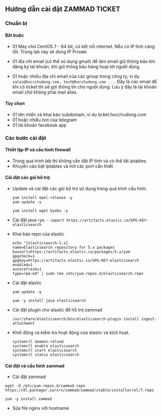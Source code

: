## Hướng dẫn cài đặt ZAMMAD TICKET

### Chuẩn bị

#### Bắt buộc
- 01 Máy chủ CentOS 7 - 64 bit, có kết nối internet. Nếu có IP tĩnh càng tốt. Trong lab này sẽ dùng IP Private

- 01 địa chỉ email (có thể sử dụng gmail) để làm email gửi thông báo khi đăng ký tài khoản, khi gửi thông báo hàng hoạt tới người dùng.
- 01 hoặc nhiều địa chỉ email của các group trong công ty, ví dụ `sales@hoccchudong.com, tech@hocchudong.com ...`. Đây là các email để khi có ticket thì sẽ gửi thông tin cho người dùng. Lưu ý đây là tài khoản email chứ không phải mail alias.

#### Tùy chọn
- 01 tên miền và khai báo subdomain, ví dụ ticket.hocchudong.com
- 01 hoặc nhiều bot của telegram
- 01 tài khoản facebook app

### Các bước cài đặt

#### Thiết lập IP và cấu hình firewall

- Trong quá trình lab thì không cần đặt IP tĩnh và có thể tắt iptables.
- Khuyến cáo bật Iptables và mở các port cần thiết.


#### Cài đặt các gói bổ trợ.

- Update và cài đặt các gói bổ trợ sử dụng trong quá trình cấu hình.
	```
	yum install epel-release -y
	yum update -y

	yum install wget byobu -y
	```

- Cài đặt java
	``
	rpm --import https://artifacts.elastic.co/GPG-KEY-elasticsearch
	``

- Khai báo repo của elastic
	```
	echo "[elasticsearch-5.x]
	name=Elasticsearch repository for 5.x packages
	baseurl=https://artifacts.elastic.co/packages/5.x/yum
	gpgcheck=1
	gpgkey=https://artifacts.elastic.co/GPG-KEY-elasticsearch
	enabled=1
	autorefresh=1
	type=rpm-md" | sudo tee /etc/yum.repos.d/elasticsearch.repo
	```

- Cài đặt elastic
	```
	yum update -y

	yum -y install java elasticsearch
	```

- Cài đặt plugin cho elastic để hỗ trợ zammad
	```
	/usr/share/elasticsearch/bin/elasticsearch-plugin install ingest-attachment
	```

- Khởi động và kiểm tra hoạt động của elastic và kích hoạt.
	```
	systemctl daemon-reload
	systemctl enable elasticsearch
	systemctl start elasticsearch
	systemctl status elasticsearch
	````

#### Cài đặt và cấu hình zammad

- Cài đặt zammad
```
wget -O /etc/yum.repos.d/zammad.repo https://dl.packager.io/srv/zammad/zammad/stable/installer/el/7.repo

yum -y install zammad
```

- Sửa file nginx với hostname 
